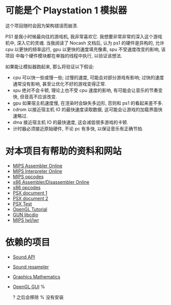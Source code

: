 # 可能是个 Playstation 1 模拟器

这个项目随时会因为架构错误而崩溃.

PS1 是我小时候最向往的游戏机, 我非常喜欢它. 我想要非常非常的深入这个游戏机中, 
深入它的灵魂. 当我阅读了 Nocash 文档后, 认为 ps1 的硬件是异构的, 允许 cpu
以更快的频率运行, gpu 以更快的速度填充像素, spu 不受速度改变的影响, 该项目
中每个硬件模块都在单独的线程中执行, 以验证该想法.


如果能让模拟器跑起来, 那么将验证以下假设:

* cpu 可以快一些或慢一些; 过慢的速度, 可能会对部分游戏有影响; 过快的速度通常没有影响, 甚至让优化不好的游戏变得正常.
* spu 绝对不会卡顿, 理论上也不受 cpu 速度的影响, 有可能会让音乐的节奏变快, 但音高不应该改变.
* gpu 如果宿主机速度慢, 在渲染时会缺失多边形, 否则和 ps1 的看起来差不多.
* cdrom 以接近宿主机 IO 的最快速度读取数据, 这可能会让游戏的加载界面快速略过.
* dma 接近宿主机 IO 的最快速度, 这会减低很多游戏的卡顿.
* 计时器必须接近原始硬件, 不论 pc 有多快, 以保证音乐有正确节拍.


# 对本项目有帮助的资料和网站

* [MIPS Assembler Online](http://www.kurtm.net/mipsasm/index.cgi)
* [MIPS Interpreter Online](https://dannyqiu.me/mips-interpreter/)
* [MIPS opcodes](https://opencores.org/projects/plasma/opcodes)
* [x86 Assembler/Disassembler Online](https://defuse.ca/online-x86-assembler.htm#disassembly)
* [x86 opcodes](http://www.mathemainzel.info/files/x86asmref.html)
* [PSX document 1](http://hitmen.c02.at/html/psx_docs.html)
* [PSX document 2](https://github.com/simias/psx-guide)
* [PSX Test](https://github.com/simias/psx-hardware-tests)
* [OpenGL Tutorial](http://www.opengl-tutorial.org/)
* [GUN libcdio](https://www.gnu.org/software/libcdio/libcdio.html)
* [MIPS lwl/lwr](https://stackoverflow.com/questions/57522055/what-do-the-mips-load-word-left-lwl-and-load-word-right-lwr-instructions-do)


# 依赖的项目

* [Sound API](https://github.com/thestk/rtaudio)
* [Sound resampler](https://github.com/libsndfile/libsamplerate)
* [Graphics Mathematics](http://eigen.tuxfamily.org/index.php?title=Main_Page)
* [OpenGL GUI](https://github.com/wjakob/nanogui) %

  ? 之后会移除
  % 没有安装